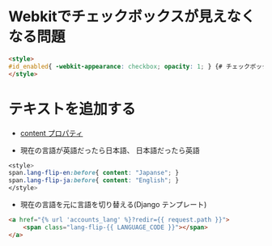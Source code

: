 # Webkitでチェックボックスが見えなくなる問題

~~~html
<style>
#id_enabled{ -webkit-appearance: checkbox; opacity: 1; } {# チェックボックスが見えなくなる問題 #}
</style>
~~~



# テキストを追加する

- [content プロパティ](http://www.tagindex.com/stylesheet/properties/content.html)

- 現在の言語が英語だったら日本語、 日本語だったら英語

~~~css
<style>
span.lang-flip-en:before{ content: "Japanse"; }
span.lang-flip-ja:before{ content: "English"; }
</style>
~~~

- 現在の言語を元に言語を切り替える(Django テンプレート)

~~~html
<a href="{% url 'accounts_lang' %}?redir={{ request.path }}">
    <span class="lang-flip-{{ LANGUAGE_CODE }}"></span>
</a>
~~~

